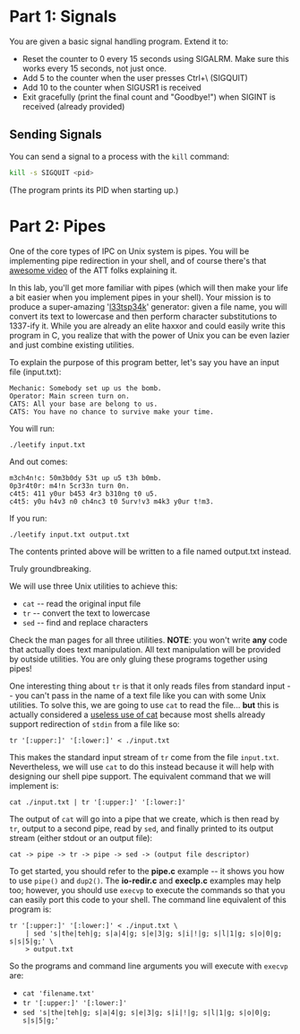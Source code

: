 # Part 1: Signals

You are given a basic signal handling program. Extend it to:
* Reset the counter to 0 every 15 seconds using SIGALRM. Make sure this works every 15 seconds, not just once.
* Add 5 to the counter when the user presses Ctrl+\ (SIGQUIT)
* Add 10 to the counter when SIGUSR1 is received
* Exit gracefully (print the final count and "Goodbye!") when SIGINT is received (already provided)

## Sending Signals

You can send a signal to a process with the `kill` command:

```bash
kill -s SIGQUIT <pid>
```

(The program prints its PID when starting up.)


# Part 2: Pipes

One of the core types of IPC on Unix system is pipes. You will be implementing pipe redirection in your shell, and of course there's that [awesome video](https://www.cs.usfca.edu/~mmalensek/cs326/schedule/materials/ATTArchives_UNIX_OS.mp4) of the ATT folks explaining it.

In this lab, you'll get more familiar with pipes (which will then make your life a bit easier when you implement pipes in your shell). Your mission is to produce a super-amazing '[l33tsp34k](https://en.wikipedia.org/wiki/Leet)' generator: given a file name, you will convert its text to lowercase and then perform character substitutions to 1337-ify it. While you are already an elite haxxor and could easily write this program in C, you realize that with the power of Unix you can be even lazier and just combine existing utilities.

To explain the purpose of this program better, let's say you have an input file (input.txt):

```
Mechanic: Somebody set up us the bomb.
Operator: Main screen turn on.
CATS: All your base are belong to us.
CATS: You have no chance to survive make your time.
```

You will run:
```
./leetify input.txt
```

And out comes:
```
m3ch4n!c: 50m3b0dy 53t up u5 t3h b0mb.
0p3r4t0r: m4!n 5cr33n turn 0n.
c4t5: 411 y0ur b453 4r3 b310ng t0 u5.
c4t5: y0u h4v3 n0 ch4nc3 t0 5urv!v3 m4k3 y0ur t!m3.
```

If you run:
```
./leetify input.txt output.txt
```
The contents printed above will be written to a file named output.txt instead.

Truly groundbreaking.

We will use three Unix utilities to achieve this:

* `cat` -- read the original input file
* `tr` -- convert the text to lowercase
* `sed` -- find and replace characters

Check the man pages for all three utilities. **NOTE**: you won't write **any** code that actually does text manipulation. All text manipulation will be provided by outside utilities. You are only gluing these programs together using pipes!

One interesting thing about `tr` is that it only reads files from standard input -- you can't pass in the name of a text file like you can with some Unix utilities. To solve this, we are going to use `cat` to read the file... **but** this is actually considered a [useless use of cat](http://porkmail.org/era/unix/award.html) because most shells already support redirection of `stdin` from a file like so:

```
tr '[:upper:]' '[:lower:]' < ./input.txt
```

This makes the standard input stream of `tr` come from the file `input.txt`. Nevertheless, we will use `cat` to do this instead because it will help with designing our shell pipe support. The equivalent command that we will implement is:

```
cat ./input.txt | tr '[:upper:]' '[:lower:]'
```

The output of `cat` will go into a pipe that we create, which is then read by `tr`, output to a second pipe, read by `sed`, and finally printed to its output stream (either stdout or an output file):

```
cat -> pipe -> tr -> pipe -> sed -> (output file descriptor)
```

To get started, you should refer to the **pipe.c** example -- it shows you how to use `pipe()` and `dup2()`. The **io-redir.c** and **execlp.c** examples may help too; however, you should use `execvp` to execute the commands so that you can easily port this code to your shell. The command line equivalent of this program is:

```
tr '[:upper:]' '[:lower:]' < ./input.txt \
    | sed 's|the|teh|g; s|a|4|g; s|e|3|g; s|i|!|g; s|l|1|g; s|o|0|g; s|s|5|g;' \
    > output.txt
```

So the programs and command line arguments you will execute with `execvp` are:

* `cat 'filename.txt'`
* `tr '[:upper:]' '[:lower:]'`
* `sed 's|the|teh|g; s|a|4|g; s|e|3|g; s|i|!|g; s|l|1|g; s|o|0|g; s|s|5|g;'`

